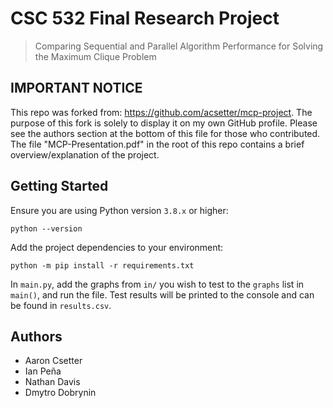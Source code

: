 # CSC 532 Final Research Project
> Comparing Sequential and Parallel Algorithm Performance for Solving the Maximum Clique Problem

## IMPORTANT NOTICE
This repo was forked from: https://github.com/acsetter/mcp-project.
The purpose of this fork is solely to display it on my own GitHub profile.
Please see the authors section at the bottom of this file for those who contributed.
The file "MCP-Presentation.pdf" in the root of this repo contains a brief overview/explanation of the project.
 
## Getting Started
Ensure you are using Python version `3.8.x` or higher:
```commandline
python --version
```

Add the project dependencies to your environment:
```commandline
python -m pip install -r requirements.txt
```
In `main.py`, add the graphs from `in/` you wish to test to the `graphs` list in `main()`, and run the file.
Test results will be printed to the console and can be found in `results.csv`.

## Authors
* Aaron Csetter
* Ian Peña
* Nathan Davis
* Dmytro Dobrynin
